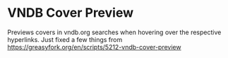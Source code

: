 # VNDB Cover Preview
Previews covers in vndb.org searches when hovering over the respective hyperlinks.
Just fixed a few things from https://greasyfork.org/en/scripts/5212-vndb-cover-preview
